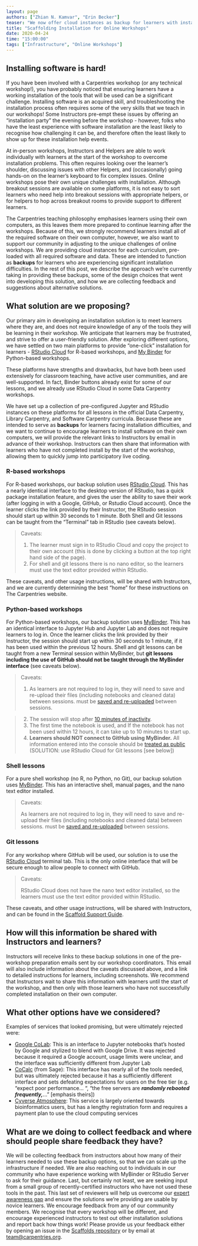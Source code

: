 ```yaml
---
layout: page
authors: ["Zhian N. Kamvar", "Erin Becker"]
teaser: "We now offer cloud instances as backup for learners with installation issues"
title: "Scaffolding Installation for Online Workshops"
date: 2020-04-24
time: "15:00:00"
tags: ["Infrastructure", "Online Workshops"]
---
```


## Installing software is hard!

If you have been involved with a Carpentries workshop (or any technical
workshop!), you have probably noticed that ensuring learners have a working
installation of the tools that will be used can be a significant challenge.
Installing software is an acquired skill, and troubleshooting the installation
process often requires some of the very skills that we teach in our workshops!
Some Instructors pre-empt these issues by offering an “installation party” the
evening before the workshop - however, folks who have the least experience with
software installation are the least likely to recognise how challenging it can
be, and therefore often the least likely to show up for these installation help
events.

At in-person workshops, Instructors and Helpers are able to work individually
with learners at the start of the workshop to overcome installation problems.
This often requires looking over the learner’s shoulder, discussing issues with
other Helpers, and (occasionally) going hands-on on the learner’s keyboard to
fix complex issues. Online workshops pose their own unique challenges with
installation. Although breakout sessions are available on some platforms, it is
not easy to sort learners who need help into breakout sessions with appropriate
helpers, or for helpers to hop across breakout rooms to provide support to
different learners.

The Carpentries teaching philosophy emphasises learners using their own
computers, as this leaves them more prepared to continue learning after the
workshops. Because of this, we strongly recommend learners install all of the
required software on their own computer, however, we also want to support our
community in adjusting to the unique challenges of online workshops. We are
providing cloud instances for each curriculum, pre-loaded with all required
software and data. These are intended to function as **backups** for learners
who are experiencing significant installation difficulties. In the rest of this
post, we describe the approach we’re currently taking in providing these
backups, some of the design choices that went into developing this solution, and
how we are collecting feedback and suggestions about alternative solutions.

## What solution are we proposing?

Our primary aim in developing an installation solution is to meet learners where
they are, and does not require knowledge of any of the tools they will be
learning in their workshop. We anticipate that learners may be frustrated, and
strive to offer a user-friendly solution. After exploring different options, we
have settled on two main platforms to provide “one-click” installation for
learners - [RStudio Cloud][rs-cloud] for R-based workshops, and [My
Binder][my-binder] for Python-based workshops.

These platforms have strengths and drawbacks, but have both been used
extensively for classroom teaching, have active user communities, and are
well-supported. In fact, Binder buttons already exist for some of our lessons,
and we already use RStudio Cloud in some Data Carpentry workshops.

We have set up a collection of pre-configured Jupyter and RStudio instances on
these platforms for all lessons in the official Data Carpentry, Library
Carpentry, and Software Carpentry curricula. Because these are intended to serve
as **backups** for learners facing installation difficulties, and we want to
continue to encourage learners to install software on their own computers, we
will provide the relevant links to Instructors by email in advance of their
workshop. Instructors can then share that information with learners who have not
completed install by the start of the workshop, allowing them to quickly jump
into participatory live coding.

### R-based workshops

For R-based workshops, our backup solution uses [RStudio Cloud][rs-cloud]. This
has a nearly identical interface to the desktop version of RStudio, has a quick
package installation feature, and gives the user the ability to save their work
(after logging in with a Google, GitHub, or Rstudio Cloud account). Once the
learner clicks the link provided by their Instructor, the RStudio session should
start up within 30 seconds to 1 minute. Both Shell and Git lessons can be taught
from the “Terminal” tab in RStudio (see caveats below).

> Caveats:
>
> 1. The learner must sign in to RStudio Cloud and copy the project to their own
>    account (this is done by clicking a button at the top right hand side of
>    the page).
> 2. For shell and git lessons there is no nano editor, so the learners must use
>    the text editor provided within RStudio.

These caveats, and other usage instructions, will be shared with Instructors,
and we are currently determining the best “home” for these instructions on The
Carpentries website.

### Python-based workshops

For Python-based workshops, our backup solution uses [MyBinder][my-binder]. This
has an identical interface to Jupyter Hub and Jupyter Lab and does not require
learners to log in. Once the learner clicks the link provided by their
Instructor, the session should start up within 30 seconds to 1 minute, if it has
been used within the previous 12 hours. Shell and git lessons can be taught from
a new Terminal session within MyBinder, but **git lessons including the use of
GitHub should not be taught through the MyBinder interface** (see caveats
below).

> Caveats:
>
> 1. As learners are not required to log in, they will need to save and
>    re-upload their files (including notebooks and cleaned data) between
>    sessions. must be
>    [saved and re-uploaded](https://github.com/carpentries/scaffolds/blob/master/instructions/workshop-coordination.md#user-content-binder-upload)
>    between sessions.

> 2. The session will stop after
>     [10 minutes of inactivity](https://mybinder.readthedocs.io/en/latest/faq.html#how-long-will-my-binder-session-last).
> 3. The first time the notebook is used, and If the notebook has not been used
>    within 12 hours, it can take up to 10 minutes to start up.
> 4. **Learners should NOT connect to GitHub using MyBinder.** All information
>    entered into the console should be [treated as
>    public](https://mybinder.readthedocs.io/en/latest/faq.html#can-i-push-data-from-my-binder-session-back-to-my-repository)
>    (SOLUTION: use RStudio Cloud for Git lessons [see below])

### Shell lessons

For a pure shell workshop (no R, no Python, no Git), our backup solution uses
[MyBinder][my-binder]. This has an interactive shell, manual pages, and the nano
text editor installed.

> Caveats:
>
> As learners are not required to log in, they will need to save and re-upload their files (including notebooks and cleaned data) between sessions. must be [saved and re-uploaded](https://github.com/carpentries/scaffolds/blob/master/instructions/workshop-coordination.md#user-content-binder-upload) between sessions.

### Git lessons

For any workshop where GitHub will be used, our solution is to use the [RStudio
Cloud][rs-cloud] terminal tab. This is the only online interface that will be
secure enough to allow people to connect with GitHub.

> Caveats:
>
> RStudio Cloud does not have the nano text editor installed, so the learners
> must use the text editor provided within RStudio.

These caveats, and other usage instructions, will be shared with Instructors,
and can be found in the [Scaffold Support
Guide](https://github.com/carpentries/scaffolds/blob/master/instructions/workshop-coordination.md#supporting-learners-with-carpentries-scaffolds).

## How will this information be shared with Instructors and learners?

Instructors will receive links to these backup solutions in one of the
pre-workshop preparation emails sent by our workshop coordinators. This email
will also include information about the caveats discussed above, and a link to
detailed instructions for learners, including screenshots. We recommend that
Instructors wait to share this information with learners until the start of the
workshop, and then only with those learners who have not successfully completed
installation on their own computer.


## What other options have we considered?

Examples of services that looked promising, but were ultimately rejected were:

* [Google CoLab][co-lab]: This is an interface to Jupyter notebooks that’s
  hosted by Google and stylized to blend with Google Drive. It was rejected
  because it required a Google account, usage limits were unclear, and the
  interface was sufficiently different from Jupyter Lab
* [CoCalc][co-calc] (from Sage): This interface has nearly all of the tools
  needed, but was ultimately rejected because it has a sufficiently different
  interface and sets defeating expectations for users on the free tier (e.g.
  “expect poor performance... “, “the free servers are **_randomly rebooted
  frequently,_**...” [emphasis theirs])
* [Cyverse Atmosphere][cyverse]: This service is largely oriented towards
  bioinformatics users, but has a lengthy registration form and requires a
  payment plan to use the cloud computing services



## What are we doing to collect feedback and where should people share feedback they have?

We will be collecting feedback from instructors about how many of their learners
needed to use these backup options, so that we can scale up the infrastructure
if needed. We are also reaching out to individuals in our community who have
experience working with MyBinder or RStudio Server to ask for their guidance.
Last, but certainly not least, we are seeking input from a small group of
recently-certified instructors who have not used these tools in the past. This
last set of reviewers will help us overcome our [expert awareness
gap](https://carpentries.github.io/instructor-training/03-expertise/) and ensure
the solutions we’re providing are usable by novice learners. We encourage
feedback from any of our community members. We recognise that every workshop
will be different, and encourage experienced instructors to test out other
installation solutions and report back how things work! Please provide us your
feedback either by opening an issue in the [Scaffolds
repository](https://github.com/carpentries/scaffolds/issues/new) or by email at
[team@carpentries.org](mailto:team@carpentries.org).



[my-binder]: https://mybinder.org
[jupyter]: https://jupyter.org/
[rs-cloud]: https://rstudio.cloud
[rstudio]: https://rstudio.com
[co-lab]: https://colab.research.google.com/
[co-calc]: https://cocalc.com/
[cyverse]: https://cyverse.org/atmosphere
